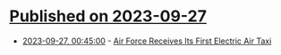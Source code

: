 # [Published on 2023-09-27](index.md)

* [2023-09-27, 00:45:00](https://tech.slashdot.org/story/23/09/26/2055200/air-force-receives-its-first-electric-air-taxi?utm_source=rss1.0mainlinkanon&utm_medium=feed) - [Air Force Receives Its First Electric Air Taxi](https://tech.slashdot.org/story/23/09/26/2055200/air-force-receives-its-first-electric-air-taxi?utm_source=rss1.0mainlinkanon&utm_medium=feed)
